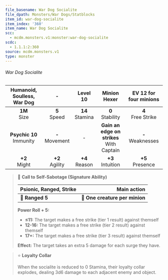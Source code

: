 ```yaml
---
file_basename: War Dog Socialite
file_dpath: Monsters/War Dogs/Statblocks
item_id: war-dog-socialite
item_index: '360'
item_name: War Dog Socialite
scc:
  - mcdm.monsters.v1:monster:war-dog-socialite
scdc:
  - 1.1.1:2:360
source: mcdm.monsters.v1
type: monster
---
```


###### War Dog Socialite

| Humanoid, Soulless, War Dog  |          -          |      Level 10       |                 Minion Hexer                  | EV 12 for four minions |
| :--------------------------: | :-----------------: | :-----------------: | :-------------------------------------------: | :--------------------: |
|       **1M**<br/> Size       |  **5**<br/> Speed   | **14**<br/> Stamina |             **0**<br/> Stability              | **4**<br/> Free Strike |
| **Psychic 10**<br/> Immunity | **-**<br/> Movement |          -          | **Gain an edge on strikes**<br/> With Captain | **-**<br/> Weaknesses  |
|      **+2**<br/> Might       | **+2**<br/> Agility | **+4**<br/> Reason  |             **+3**<br/> Intuition             |  **+5**<br/> Presence  |

<!-- -->
> 🏹 **Call to Self-Sabotage (Signature Ability)**
>
> | **Psionic, Ranged, Strike** |                **Main action** |
> | --------------------------- | -----------------------------: |
> | **📏 Ranged 5**             | **🎯 One creature per minion** |
>
> **Power Roll + 5:**
>
> - **≤11:** The target makes a free strike (tier 1 result) against themself
> - **12-16:** The target makes a free strike (tier 2 result) against themself
> - **17+:** The target makes a free strike (tier 3 result) against themself
>
> **Effect:** The target takes an extra 5 damage for each surge they have.

<!-- -->
> ⭐️ **Loyalty Collar**
>
> When the socialite is reduced to 0 Stamina, their loyalty collar explodes, dealing 3d6 damage to each adjacent enemy and object.
